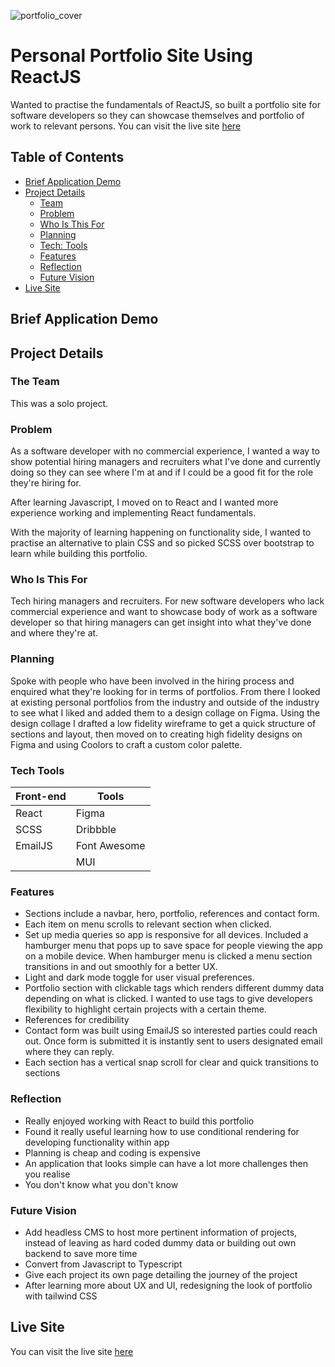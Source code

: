 ![portfolio_cover](https://user-images.githubusercontent.com/91844917/169305985-6e1eaea9-5fe9-4574-981a-4254a6fb0220.png)

# Personal Portfolio Site Using ReactJS

Wanted to practise the fundamentals of ReactJS, so built a portfolio site for software developers so they can showcase themselves and portfolio of work to relevant persons. You can visit the live site [here](https://thuan-dev-portfolio-v1.netlify.app/.)

## Table of Contents

- [Brief Application Demo](#brief-application-demo)
- [Project Details](#project-details)<br>
    - [Team](#the-team)<br>
    - [Problem](#problem)<br>
    - [Who Is This For](#who-is-this-for)
    - [Planning](#planning)
    - [Tech: Tools](#tech-tools)
    - [Features](#features)
    - [Reflection](#reflection)
    - [Future Vision](#future-vision)
- [Live Site](#live-site)

## Brief Application Demo

## Project Details

### The Team
This was a solo project.

### Problem
As a software developer with no commercial experience, I wanted a way to show potential hiring managers and recruiters what I've done and currently doing so they can see where I'm at and if I could be a good fit for the role they're hiring for.

After learning Javascript, I moved on to React and I wanted more experience working and implementing React fundamentals.

With the majority of learning happening on functionality side, I wanted to practise an alternative to plain CSS and so picked SCSS over bootstrap to learn while building this portfolio.

### Who Is This For
Tech hiring managers and recruiters. For new software developers who lack commercial experience and want to showcase body of work as a software developer so that hiring managers can get insight into what they've done and where they're at.

### Planning
Spoke with people who have been involved in the hiring process and enquired what they're looking for in terms of portfolios. From there I looked at existing personal portfolios from the industry and outside of the industry to see what I liked and added them to a design collage on Figma. Using the design collage I drafted a low fidelity wireframe to get a quick structure of sections and layout, then moved on to creating high fidelity designs on Figma and using Coolors to craft a custom color palette.

### Tech Tools

| Front-end | Tools        |
| --------- | ------------ |
| React     | Figma        |
| SCSS      | Dribbble     |
| EmailJS   | Font Awesome |
|           | MUI          |


### Features
- Sections include a navbar, hero, portfolio, references and contact form.
- Each item on menu scrolls to relevant section when clicked.
- Set up media queries so app is responsive for all devices. Included a hamburger menu that pops up to save space for people viewing the app on a mobile device. When hamburger menu is clicked a menu section transitions in and out smoothly for a better UX.
- Light and dark mode toggle for user visual preferences.
- Portfolio section with clickable tags which renders different dummy data depending on what is clicked. I wanted to use tags to give developers flexibility to highlight certain projects with a certain theme.
- References for credibility
- Contact form was built using EmailJS so interested parties could reach out. Once form is submitted it is instantly sent to users designated email where they can reply.
- Each section has a vertical snap scroll for clear and quick transitions to sections

### Reflection
- Really enjoyed working with React to build this portfolio
- Found it really useful learning how to use conditional rendering for developing functionality within app
- Planning is cheap and coding is expensive
- An application that looks simple can have a lot more challenges then you realise
- You don't know what you don't know

### Future Vision
- Add headless CMS to host more pertinent information of projects, instead of leaving as hard coded dummy data or building out own backend to save more time
- Convert from Javascript to Typescript
- Give each project its own page detailing the journey of the project 
- After learning more about UX and UI, redesigning the look of portfolio with tailwind CSS

## Live Site
You can visit the live site [here](https://thuan-dev-portfolio-v1.netlify.app/.)
